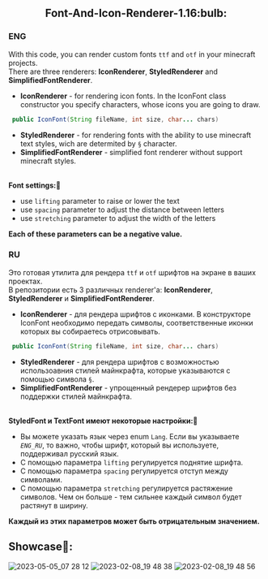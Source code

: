 <h2 align="center">Font-And-Icon-Renderer-1.16:bulb:</h2>

### ENG
With this code, you can render custom fonts `ttf` and `otf` in your minecraft projects. </br>
There are three renderers: **IconRenderer**, **StyledRenderer** and **SimplifiedFontRenderer**.
* **IconRenderer** - for rendering icon fonts. In the IconFont class constructor you specify characters, whose icons you are going to draw.
```java
 public IconFont(String fileName, int size, char... chars)
```
* **StyledRenderer** - for rendering fonts with the ability to use minecraft text styles, wich are determited by `§` character.
* **SimplifiedFontRenderer** - simplified font renderer without support minecraft styles. </br></br>

**Font settings:**:small_orange_diamond:
* use `lifting` parameter to raise or lower the text
* use `spacing` parameter to adjust the distance between letters
* use `stretching` parameter to adjust the width of the letters

**Each of these parameters can be a negative value.**

### RU
Это готовая утилита для рендера `ttf` и `otf` шрифтов на экране в ваших проектах. </br>
В репозитории есть 3 различных renderer'а: **IconRenderer**, **StyledRenderer** и **SimplifiedFontRenderer**. 
* **IconRenderer** - для рендера шрифтов с иконками. В конструкторе IconFont необходимо передать символы, соответственные иконки которых вы собираетесь отрисовывать.
```java
 public IconFont(String fileName, int size, char... chars)
```
* **StyledRenderer** - для рендера шрифтов с возможностью использоавния стилей майнкрафта, которые указываются с помощью символа `§`.
* **SimplifiedFontRenderer** - упрощенный рендерер шрифтов без поддержки стилей майнкрафта. </br></br>

**StyledFont и TextFont имеют некоторые настройки:**:small_orange_diamond:
* Вы можете указать язык через enum `Lang`. Если вы указываете *`ENG_RU`*, то важно, чтобы шрифт, который вы используете, поддерживал русский язык.
* С помощью параметра `lifting` регулируется поднятие шрифта.
* С помощью параметра `spacing` регулируется отступ между символами.
* С помощью параметра `stretching` регулируется растяжение символов. Чем он больше - тем сильнее каждый символ будет растянут в ширину.

**Каждый из этих параметров может быть отрицательным значением.**



## Showcase:purple_heart::
![2023-05-05_07 28 12](https://user-images.githubusercontent.com/46312126/236338369-b920991a-51d6-4e3e-bc20-9dd79e361269.png)
![2023-02-08_19 48 38](https://user-images.githubusercontent.com/46312126/217508159-01923de6-31f0-4bbf-adeb-8fe0d10b19a0.png)
![2023-02-08_19 48 56](https://user-images.githubusercontent.com/46312126/217508268-942874a0-60f4-4927-9db4-8c7a09e0363a.png)
